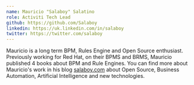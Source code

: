 ```yaml
--- 
name: Mauricio "Salaboy" Salatino
role: Activiti Tech Lead
github: https://github.com/Salaboy
linkedin: https://uk.linkedin.com/in/salaboy
twitter: https://twitter.com/salaboy
---
```


Mauricio is a long term BPM, Rules Engine and Open Source enthusiast. Previously working for Red Hat, on their BPMS and BRMS, Mauricio published 4 books about BPM and Rule Engines. You can find more about Mauricio's work in his blog [salaboy.com](https://salaboy.com/) about Open Source, Business Automation, Artificial Intelligence and new technologies.
